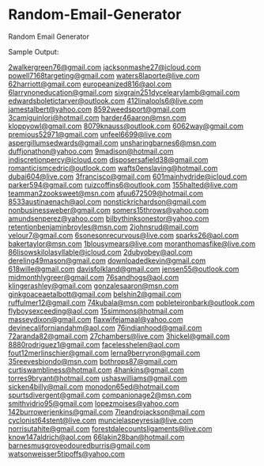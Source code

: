 # Random-Email-Generator
Random Email Generator

Sample Output:

2walkergreen76@gmail.com
jacksonmashe27@icloud.com
powell7168targeting@gmail.com
waters8laporte@live.com
62harriott@gmail.com
europeanized816@aol.com
6larrynoneducation@gmail.com
sixgrain251dycelearylamb@gmail.com
edwardsboletictarver@outlook.com
412linalools6@live.com
jamestalbert@yahoo.com
8592weedsport@gmail.com
3camiguinlori@hotmail.com
harder46aaron@msn.com
kloppyowl@gmail.com
8079knauss@outlook.com
6062way@gmail.com
premious52971@gmail.com
unfeel6699@live.com
aspergillumsedwards@gmail.com
unsharingbarnes6@msn.com
duffjonathon@yahoo.com
9madison@hotmail.com
indiscretionpercy@icloud.com
disposersafield38@gmail.com
romanticismcedric@outlook.com
wafts0enslaving@hotmail.com
dubai604@live.com
3francisco@gmail.com
601mainhydride@icloud.com
parker594@gmail.com
ruizcoffins6@outlook.com
155halted@live.com
teamman2zooksweet@msn.com
afuu672509@hotmail.com
8533austinaenach@aol.com
nonstickrichardson@gmail.com
nonbusinessweber@gmail.com
somers15throws@yahoo.com
amundsenperez@yahoo.com
bilbythinksonestor@yahoo.com
retentionbenjaminbroyles@msn.com
2johnsrud@mail.com
velour7@gmail.com
6sonesonrecurvous@live.com
sparks26@aol.com
bakertaylor@msn.com
1blousymears@live.com
moranthomasfike@live.com
86lisowskilolasyllable@icloud.com
2dubyobey@aol.com
dereling49mason@gmail.com
downloadedkevin@gmail.com
618wille@gmail.com
davisfolkland@gmail.com
jensen55@outlook.com
midmonthlygreer@gmail.com
76sandhogs@aol.com
klingerashley@gmail.com
gonzalesaaron@msn.com
ginkgoaceaetalbott@gmail.com
belshin2@gmail.com
ruffulmer12@gmail.com
74kubala@msn.com
pobleteironbark@outlook.com
flyboysexceeding@aol.com
15simmons@hotmail.com
masseydixon@gmail.com
flaxwifejamaal@yahoo.com
devinecaliforniandahm@aol.com
76indianhood@gmail.com
72aranda82@gmail.com
27chambers@live.com
3hickel@gmail.com
8880rodriguez1@gmail.com
facelesshelen@aol.com
fout12merlinschier@gmail.com
lerna9berryron@gmail.com
35reevesbiondo@msn.com
bothrops87@gmail.com
curtiswambliness@hotmail.com
4hankins@gmail.com
torres9bryant@hotmail.com
ushaswilliams@gmail.com
sicken4billy@mail.com
monodon65ed@hotmail.com
spurtsdivergent@gmail.com
companionage2@msn.com
smithvidrio95@gmail.com
lopezmoises@yahoo.com
142burrowerjenkins@gmail.com
7leandrojackson@mail.com
cyclonist64stent@live.com
muncielaspeyresia@live.com
norrisutahite@gmail.com
forestdalecountsligaments@live.com
know147aldrich@aol.com
66lakin28ban@hotmail.com
barnesmusgroveodouredburris@gmail.com
watsonweisser5tipoffs@yahoo.com
